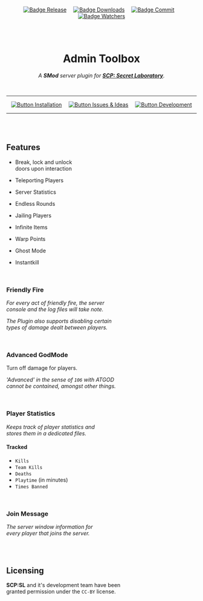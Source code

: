 <br>

<div align = center>

[![Badge Release]][Releases]   
[![Badge Downloads]][Releases]   
[![Badge Commit]][Commit]   
[![Badge Watchers]][Watchers]

<br>
<br>

# Admin Toolbox

*A **SMod** server plugin for **[SCP: Secret Laboratory]**.*

<br>

---

[![Button Installation]][Wiki]   
[![Button Issues & Ideas]][Issues]   
[![Button Development]][Projects]

---

</div>

<br>
<br>

## Features

-   Break, lock and unlock <br>
    doors upon interaction
    
-   Teleporting Players

-   Server Statistics

-   Endless Rounds

-   Jailing Players

-   Infinite Items

-   Warp Points

-   Ghost Mode

-   Instantkill


<br>

### Friendly Fire

*For every act of friendly fire, the server* <br>
*console and the log files will take note.* <br>

*The Plugin also supports disabling certain* <br>
*types of damage dealt between players.*

<br>

### Advanced GodMode

Turn off damage for players.

*'Advanced' in the sense of `106` with ATGOD* <br>
*cannot be contained, amongst other things.*

<br>

### Player Statistics

*Keeps track of player statistics and* <br>
*stores them in a dedicated files.*

#### Tracked

- `Kills`
- `Team Kills`
- `Deaths`
- `Playtime` (in minutes)
- `Times Banned`

<br>

### Join Message

*The server window information for* <br>
*every player that joins the server.*

<br>
<br>

## Licensing

**SCP:SL** and it's development team have been <br>
granted permission under the `CC-BY` license.

<br>

<!----------------------------------------------------------------------------->

[Releases]: https://GitHub.com/Rnen/AdminToolbox/releases/
[Watchers]: https://GitHub.com/Rnen/AdminToolbox/watchers/
[Projects]: https://GitHub.com/Rnen/AdminToolbox/projects/1
[Issues]: https://GitHub.com/Rnen/AdminToolbox/issues
[Commit]: https://GitHub.com/Rnen/AdminToolbox/commit
[Wiki]: https://GitHub.com/Rnen/AdminToolbox/wiki
[SCP: Secret Laboratory]: https://store.steampowered.com/app/700330/SCP_Secret_Laboratory/


<!--------------------------------[ Badges ]----------------------------------->

[Badge Downloads]: https://img.shields.io/github/downloads/Rnen/AdminToolbox/total.svg?style=for-the-badge&color=A9225C&logoColor=white&logo=DocuSign
[Badge Watchers]: https://img.shields.io/github/watchers/Rnen/AdminToolbox.svg?style=for-the-badge&label=Watcher&maxAge=2592000&color=73398D&logoColor=white&logo=Git
[Badge Release]: https://img.shields.io/github/v/release/Rnen/AdminToolbox?style=for-the-badge
[Badge Commit]: https://img.shields.io/github/last-commit/Rnen/AdminToolbox?style=for-the-badge&color=258AAF&logoColor=white&logo=GitHub


<!-------------------------------[ Buttons ]----------------------------------->

[Button Issues & Ideas]: https://img.shields.io/badge/Issues_&_Ideas-00A8E1?style=for-the-badge&logoColor=white&logo=AskUbuntu
[Button Installation]: https://img.shields.io/badge/Installation-569A31?style=for-the-badge&logoColor=white&logo=DocuSign
[Button Development]: https://img.shields.io/badge/Projects-66459B?style=for-the-badge&logoColor=white&logo=AzureArtifacts
